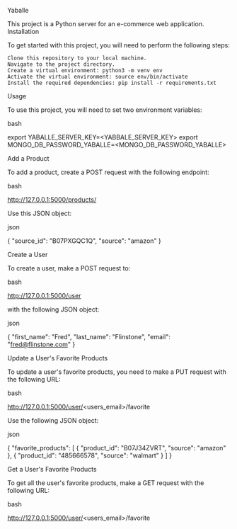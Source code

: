 Yaballe

This project is a Python server for an e-commerce web application.
Installation

To get started with this project, you will need to perform the following steps:

    Clone this repository to your local machine.
    Navigate to the project directory.
    Create a virtual environment: python3 -m venv env
    Activate the virtual environment: source env/bin/activate
    Install the required dependencies: pip install -r requirements.txt

Usage

To use this project, you will need to set two environment variables:

bash

export YABALLE_SERVER_KEY=<YABBALE_SERVER_KEY>
export MONGO_DB_PASSWORD_YABALLE=<MONGO_DB_PASSWORD_YABALLE>

Add a Product

To add a product, create a POST request with the following endpoint:

bash

http://127.0.0.1:5000/products/

Use this JSON object:

json

{
    "source_id": "B07PXGQC1Q",
    "source": "amazon"
}

Create a User

To create a user, make a POST request to:

bash

http://127.0.0.1:5000/user

with the following JSON object:

json

{
	"first_name": "Fred",
	"last_name": "Flinstone",
	"email": "fred@flinstone.com"
}

Update a User's Favorite Products

To update a user's favorite products, you need to make a PUT request with the following URL:

bash

http://127.0.0.1:5000/user/<users_email>/favorite

Use the following JSON object:

json

{
	"favorite_products": [
		{
			"product_id": "B07J34ZVRT",
			"source": "amazon"
		},
		{
			"product_id": "485666578",
			"source": "walmart"
		}
	]
}

Get a User's Favorite Products

To get all the user's favorite products, make a GET request with the following URL:

bash

http://127.0.0.1:5000/user/<users_email>/favorite
